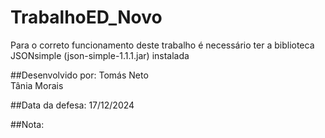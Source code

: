 # TrabalhoED_Novo

Para o correto funcionamento deste trabalho é necessário ter a biblioteca JSONsimple (json-simple-1.1.1.jar) instalada 

##Desenvolvido por:
Tomás Neto <br>
Tânia Morais

##Data da defesa:
17/12/2024

##Nota:
